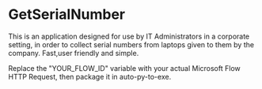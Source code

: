 # GetSerialNumber

This is an application designed for use by IT Administrators in a corporate setting, in order to collect serial numbers from laptops given to them by the company. Fast,user friendly and simple. 


Replace the "YOUR_FLOW_ID" variable with your actual Microsoft Flow HTTP Request, then package it in auto-py-to-exe. 
